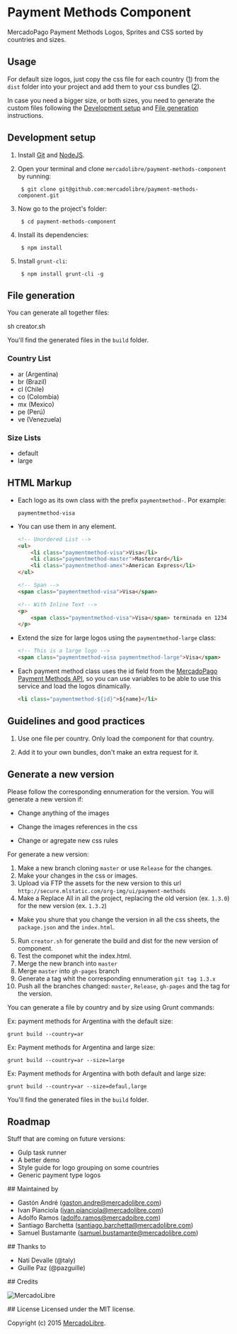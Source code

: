 Payment Methods Component
=====================================

MercadoPago Payment Methods Logos, Sprites and CSS sorted by countries and sizes.

## Usage

For default size logos, just copy the css file for each country ([1](#guidelines-and-good-practices)) from the `dist` folder into your project and add them to your css bundles ([2](#guidelines-and-good-practices)).

In case you need a bigger size, or both sizes, you need to generate the custom files following the [Development setup](#development-setup) and [File generation](#file-generation) instructions.

## Development setup

1. Install [Git](http://git-scm.com/) and [NodeJS](http://nodejs.org/).

2. Open your terminal and clone `mercadolibre/payment-methods-component` by running:

        $ git clone git@github.com:mercadolibre/payment-methods-component.git

3. Now go to the project's folder:

        $ cd payment-methods-component

4. Install its dependencies:

        $ npm install

5. Install `grunt-cli`:

        $ npm install grunt-cli -g

## File generation

You can generate all together files:

sh creator.sh


You'll find the generated files in the `build` folder.

### Country List

- ar (Argentina)
- br (Brazil)
- cl (Chile)
- co (Colombia)
- mx (Mexico)
- pe (Perú)
- ve (Venezuela)

### Size Lists

- default
- large


## HTML Markup

- Each logo as its own class with the prefix `paymentmethod-`. Por example:

    ```
    paymentmethod-visa
    ```

- You can use them in any element.

    ```html
    <!-- Unordered List -->
    <ul>
        <li class="paymentmethod-visa">Visa</li>
        <li class="paymentmethod-master">Mastercard</li>
        <li class="paymentmethod-amex">American Express</li>
    </ul>
    ```

    ```html
    <!-- Span -->
    <span class="paymentmethod-visa">Visa</span>
    ```

    ```html
    <!-- With Inline Text -->
    <p>
        <span class="paymentmethod-visa">Visa</span> terminada en 1234
    </p>
    ```

- Extend the size for large logos using the `paymentmethod-large` class:

    ```html
    <!-- This is a large logo -->
    <span class="paymentmethod-visa paymentmethod-large">Visa</span>
    ```

- Each payment method class uses the id field from the [MercadoPago Payment Methods API](https://api.mercadolibre.com/sites/MLA/payment_methods), so you can use variables to be able to use this service and load the logos dinamically.

     ```html
    <li class="paymentmethod-${id}">${name}</li>
    ```

## Guidelines and good practices

1. Use one file per country. Only load the component for that country.

2. Add it to your own bundles, don't make an extra request for it.

## Generate a new version

Please follow the corresponding ennumeration for the version. You will generate a new version if:

- Change anything of the images

- Change the images references in the css

- Change or agregate new css rules

For generate a new version:

1. Make a new branch cloning `master` or use `Release` for the changes.
2. Make your changes in the css or images.
3. Upload via FTP the assets for the new version to this url `http://secure.mlstatic.com/org-img/ui/payment-methods`
4. Make a Replace All in all the project, replacing the old version (ex. `1.3.0`) for the new version (ex. `1.3.2`)
  - Make you shure that you change the version in all the css sheets, the `package.json` and the `index.html`.
5. Run `creator.sh` for generate the build and dist for the new version of component.
6. Test the componet whit the index.html.
7. Merge the new branch into `master`
8. Merge `master` into `gh-pages` branch
9. Generate a tag whit the corresponding ennumeration `git tag 1.3.x`
10. Push all the branches changed: `master`, `Release`, `gh-pages` and the tag for the version.

You can generate a file by country and by size using Grunt commands:

Ex: payment methods for Argentina with the default size:

    grunt build --country=ar

Ex: Payment methods for Argentina and large size:

    grunt build --country=ar --size=large

Ex: Payment methods for Argentina with both default and large size:

    grunt build --country=ar --size=defaul,large


You'll find the generated files in the `build` folder.

## Roadmap

Stuff that are coming on future versions:

- Gulp task runner
- A better demo
- Style guide for logo grouping on some countries
- Generic payment type logos

## Maintained by

- Gastón André (gaston.andre@mercadolibre.com)
- Ivan Pianciola (ivan.pianciola@mercadolibre.com)
- Adolfo Ramos (adolfo.ramos@mercadoibre.com)
- Santiago Barchetta (santiago.barchetta@mercadolibre.com)
- Samuel Bustamante (samuel.bustamante@mercadolibre.com)

## Thanks to

- Nati Devalle (@taly)
- Guille Paz (@pazguille)

## Credits

![MercadoLibre](http://secure.mlstatic.com/org-img/chico/img/logo-mercadolibre-new.png)

## License
Licensed under the MIT license.

Copyright (c) 2015 [MercadoLibre](http://github.com/mercadolibre).
